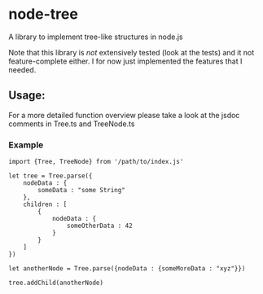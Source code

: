 # node-tree
A library to implement tree-like structures in node.js

Note that this library is *not* extensively tested (look at the tests) and it not feature-complete either. I for now just implemented the features that I needed.

Usage:
------
For a more detailed function overview please take a look at the jsdoc comments in Tree.ts and TreeNode.ts
### Example
    import {Tree, TreeNode} from '/path/to/index.js'

    let tree = Tree.parse({
        nodeData : {
            someData : "some String"
        },
        children : [
            {
                nodeData : {
                    someOtherData : 42
                }
            }
        ]
    })

    let anotherNode = Tree.parse({nodeData : {someMoreData : "xyz"}})

    tree.addChild(anotherNode)


